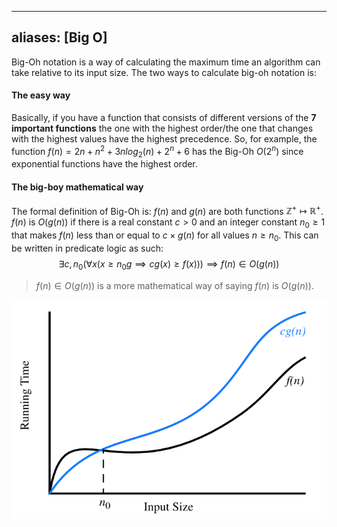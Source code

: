
---
aliases: [Big O]
---

Big-Oh notation is a way of calculating the maximum time an algorithm can take relative to its input size. The two ways to calculate big-oh notation is:

#### The easy way
Basically, if you have a function that consists of different versions of the **7 important functions** the one with the highest order/the one that changes with the highest values have the highest precedence. So, for example, the function $f(n) = 2n + n^2 + 3nlog_2(n) + 2^n + 6$ has the Big-Oh $O(2^n)$ since exponential functions have the highest order. 


#### The big-boy mathematical way
The formal definition of Big-Oh is:
 $f(n)$ and $g(n)$ are both functions $\mathbb{Z}^+ \mapsto \mathbb{R}^+$. $f(n)$ is $O(g(n))$ if there is a real constant $c > 0$ and an integer constant $n_0 \geq 1$ that makes $f(n)$ less than or equal to $c \times g(n)$ for all values $n \geq n_0$. This can be written in predicate logic as such:
  $$
  \exists c,n_0(\forall x(x \geq n_0 g \implies cg(x) \geq f(x))) \implies f(n) \in O(g(n))
 $$
 > $f(n) \in O(g(n))$ is a more mathematical way of saying $f(n)$ is $O(g(n))$.
 
 ![Big-Oh Graph](/Images/Pastedimage20211112111455.png)